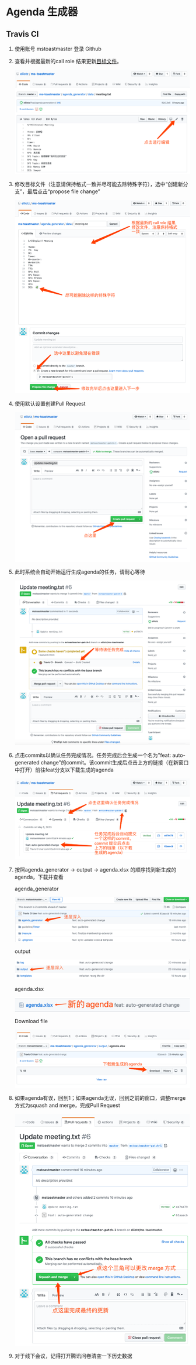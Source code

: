 # Agenda 生成器
## Travis CI
1. 使用账号 mstoastmaster 登录 Github

2. 查看并根据最新的call role 结果更新[目标文件](https://github.com/eliiotz/ms-toastmaster/blob/master/agenda_generator/data/meeting.txt)。

   ![start-edit](img/doc.start-edit.png)

3. 修改目标文件（注意请保持格式一致并尽可能去除特殊字符），选中“创建新分支”，最后点击“propose file change”

   ![edit-file](img/doc.edit.png)

4. 使用默认设置创建Pull Request

   ![image-20200505093222349](img/doc.create-pr.png)

5. 此时系统会自动开始运行生成agenda的任务，请耐心等待

   ![image-20200505093515356](img/doc.wait-ci.png)

6. 点击commits以确认任务完成情况。任务完成后会生成一个名为"feat: auto-generated change"的commit。该commit生成后点击上方的链接（在新窗口中打开）前往feat分支以下载生成的agenda

   ![image-20200505094114175](img/doc.check-task-status.png)

7. 按照agenda_generator -> output -> agenda.xlsx 的顺序找到新生成的agenda，下载并查看

   agenda_generator

   ![image-20200505095120752](img/doc.find-agenda-0.png)

   output

   ![image-20200505095219134](img/doc.find-agenda-1.png)

   agenda.xlsx

   ![image-20200505095425258](img/doc.find-agenda-2.png)

   Download file

   ![image-20200505095546361](img/doc.find-agenda-3.png)

8. 如果agenda有误，回到1；如果agenda无误，回到之前的窗口，调整merge方式为squash and merge，完成Pull Request

   ![image-20200505094957990](img/doc.complete-pr.png)

9. 对于线下会议，记得打开腾讯问卷清空一下历史数据

   

